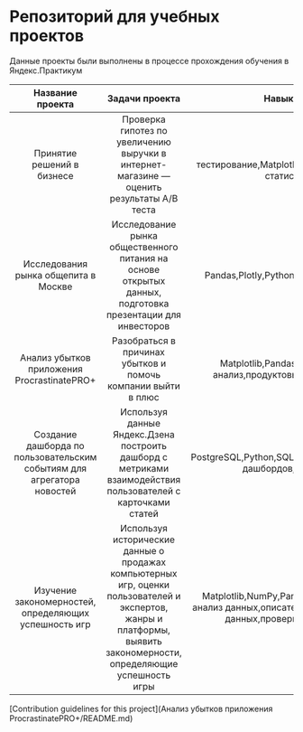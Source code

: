 # Репозиторий для учебных проектов

Данные проекты были выполнены в процессе прохождения обучения в Яндекс.Практикум

| Название проекта | Задачи проекта | Навыки и инструменты |
| :--------------------: | :---------------------: |:---------------------------:|
| Принятие решений в бизнесе | Проверка гипотез по увеличению выручки в интернет-магазине — оценить результаты A/B теста | A/B-тестирование,Matplotlib,Pandas,Python,SciPy,проверка статистических гипотез|
| Исследования рынка общепита в Москве | Исследование рынка общественного питания на основе открытых данных, подготовка презентации для инвесторов | Pandas,Plotly,Python,Seaborn,визуализация данных |
| Анализ убытков приложения ProcrastinatePRO+ | Разобраться в причинах убытков и помочь компании выйти в плюс | Matplotlib,Pandas,Python,Seaborn,когортный анализ,продуктовые метрики,юнит-экономика |
| Создание дашборда по пользовательским событиям для агрегатора новостей | Используя данные Яндекс.Дзена построить дашборд с метриками взаимодействия пользователей с карточками статей | PostgreSQL,Python,SQLAlchemy,Tableau,dash,построение дашбордов,продуктовые метрики |
| Изучение закономерностей, определяющих успешность игр | Используя исторические данные о продажах компьютерных игр, оценки пользователей и экспертов, жанры и платформы, выявить закономерности, определяющие успешность игры | Matplotlib,NumPy,Pandas,Python,исследовательский анализ данных,описательная статистика,предобработка данных,проверка статистических гипотез |



[Contribution guidelines for this project](Анализ убытков приложения ProcrastinatePRO+/README.md)


